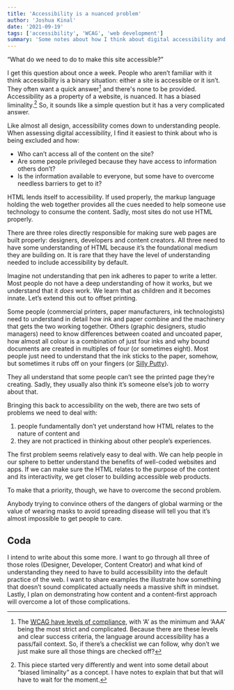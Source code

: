 ```yaml
---
title: 'Accessibility is a nuanced problem'
author: 'Joshua Kinal'
date: '2021-09-19'
tags: ['accessibility', 'WCAG', 'web development']
summary: 'Some notes about how I think about digital accessibility and how we can make it a more common practice in digital products. It’s everybody’s responsibility, it’s just that most people don’t know it, they don’t care and it sounds hard.'
---
```


“What do we need to do to make this site accessible?”

I get this question about once a week. People who aren’t familiar with it think accessibility is a binary situation: either a site is accessible or it isn’t. They often want a quick answer[^1] and there's none to be provided. Accessibility as a property of a website, is nuanced. It has a biased liminality.[^2] So, it sounds like a simple question but it has a very complicated answer.

Like almost all design, accessibility comes down to understanding people. When assessing digital accessibility, I find it easiest to think about who is being excluded and how:

* Who can’t access all of the content on the site?
* Are some people privileged because they have access to information others don’t?
* Is the information available to everyone, but some have to overcome needless barriers to get to it?

HTML lends itself to accessibility. If used properly, the markup language holding the web together provides all the cues needed to help someone use technology to consume the content. Sadly, most sites do not use HTML properly.

There are three roles directly responsible for making sure web pages are built properly: designers, developers and content creators. All three need to have some understanding of HTML because it’s the foundational medium they are building on. It is rare that they have the level of understanding needed to include accessibility by default.

Imagine not understanding that pen ink adheres to paper to write a letter. Most people do not have a deep understanding of how it works, but we understand that it *does* work. We learn that as children and it becomes innate. Let’s extend this out to offset printing.

Some people (commercial printers, paper manufacturers, ink technologists) need to understand in detail how ink and paper combine and the machinery that gets the two working together. Others (graphic designers, studio managers) need to know differences between coated and uncoated paper, how almost all colour is a combination of just four inks and why bound documents are created in multiples of four (or sometimes eight). Most people just need to understand that the ink sticks to the paper, somehow, but sometimes it rubs off on your fingers (or [Silly Putty](https://www.youtube.com/watch?v=LOWPMYmT8Eo)).

They all understand that some people can’t see the printed page they’re creating. Sadly, they usually also think it’s someone else’s job to worry about that.

Bringing this back to accessibility on the web, there are two sets of problems we need to deal with:

1. people fundamentally don’t yet understand how HTML relates to the nature of content and
2. they are not practiced in thinking about other people’s experiences.

The first problem seems relatively easy to deal with. We can help people in our sphere to better understand the benefits of well-coded websites and apps. If we can make sure the HTML relates to the purpose of the content and its interactivity, we get closer to building accessible web products.

To make that a priority, though, we have to overcome the second problem.

Anybody trying to convince others of the dangers of global warming or the value of wearing masks to avoid spreading disease will tell you that it’s almost impossible to get people to care.

## Coda

I intend to write about this some more. I want to go through all three of those roles (Designer, Developer, Content Creator) and what kind of understanding they need to have to build accessibility into the default practice of the web. I want to share examples the illustrate how something that doesn’t sound complicated actually needs a massive shift in mindset. Lastly, I plan on demonstrating how content and a content-first approach will overcome a lot of those complications.


[^1]: The [<abbr title="Web Content Accessibility Guidelines">WCAG</abbr> have levels of compliance](https://www.w3.org/WAI/WCAG21/quickref/), with ‘A’ as the minimum and ‘AAA’ being the most strict and complicated. Because there are these levels and clear success criteria, the language around accessibility has a pass/fail context. So, if there’s a checklist we can follow, why don’t we just make sure all those things are checked off?

[^2]: This piece started very differently and went into some detail about “biased liminality” as a concept. I have notes to explain that but that will have to wait for the moment.